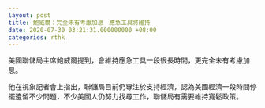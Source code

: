```yaml
---
layout: post
title: 鮑威爾：完全未有考慮加息　應急工具將維持　
date: 2020-07-30 03:21:31.000000000 +08:00
categories: rthk
---
```


美國聯儲局主席鮑威爾提到，會維持應急工具一段很長時間，更完全未有考慮加息。

他在視象記者會上指出，聯儲局目前仍專注於支持經濟，認為美國經濟一段時間停擺遺留不少問題，不少美國人仍努力找尋工作，聯儲局有需要維持寬鬆政策。
